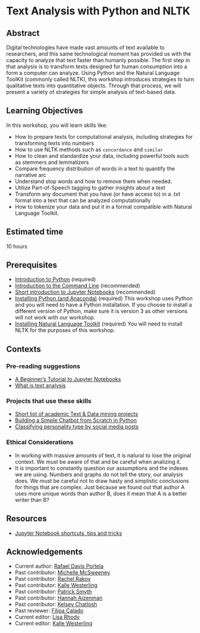 # Text Analysis with Python and NLTK

## Abstract

Digital technologies have made vast amounts of text available to researchers, and this same technological moment has provided us with the capacity to analyze that text faster than humanly possible. The first step in that analysis is to transform texts designed for human consumption into a form a computer can analyze. Using Python and the Natural Language ToolKit (commonly called NLTK), this workshop introduces strategies to turn qualitative texts into quantitative objects. Through that process, we will present a variety of strategies for simple analysis of text-based data.

## Learning Objectives

In this workshop, you will learn skills like:

- How to prepare texts for computational analysis, including strategies for transforming texts into numbers
- How to use NLTK methods such as `concordance` and `similar`
- How to clean and standardize your data, including powerful tools such as stemmers and lemmatizers
- Compare frequency distribution of words in a text to quantify the narrative arc
- Understand stop words and how to remove them when needed.
- Utilize Part-of-Speech tagging to gather insights about a text
- Transform any document that you have (or have access to) in a .txt format into a text that can be analyzed computationally
- How to tokenize your data and put it in a format compatible with Natural Language Toolkit.

## Estimated time

10 hours

## Prerequisites

- [Introduction to Python](https://github.com/DHRI-Curriculum/python) (required)
- [Introduction to the Command Line](https://github.com/DHRI-Curriculum/command-line) (recommended)
- [Short introduction to Jupyter Notebooks](https://github.com/DHRI-Curriculum/insights/blob/v2.0/pages/jupyter-notebooks.md) (recommended)
- [Installing Python (and Anaconda)](https://github.com/DHRI-Curriculum/install/blob/v2.0/guides/python.md) (required) This workshop uses Python and you will need to have a Python installation. If you choose to install a different version of Python, make sure it is version 3 as other versions will not work with our workshop.
- [Installing Natural Language Toolkit](https://github.com/DHRI-Curriculum/install/blob/v2.0/guides/nltk.md) (required) You will need to install NLTK for the purposes of this workshop.

## Contexts

### Pre-reading suggestions

- [A Beginner’s Tutorial to Jupyter Notebooks](https://towardsdatascience.com/a-beginners-tutorial-to-jupyter-notebooks-1b2f8705888a)
- [What is text analysis](https://www.scribbr.com/methodology/textual-analysis/)

### Projects that use these skills

- [Short list of academic Text & Data mining projects](https://libguides.bc.edu/textdatamining/projects)
- [Building a Simple Chatbot from Scratch in Python](https://github.com/parulnith/Building-a-Simple-Chatbot-in-Python-using-NLTK)
- [Classifying personality type by social media posts](https://github.com/TGDivy/MBTI-Personality-Classifier)

### Ethical Considerations

- In working with massive amounts of text, it is natural to lose the original context. We must be aware of that and be careful when analizing it.
- It is important to constantly question our assumptions and the indexes we are using. Numbers and graphs do not tell the story, our analysis does. We must be careful not to draw hasty and simplistic conclusions for things that are complex. Just because we found out that author A uses more unique words than author B, does it mean that A is a better writer than B?

## Resources

- [Jupyter Notebook shortcuts, tips and tricks](http://maxmelnick.com/2016/04/19/python-beginner-tips-and-tricks.html)

## Acknowledgements

- Current author: [Rafael Davis Portela](https://github.com/rafadavis)
- Past contributor: [Michelle McSweeney](https://github.com/michellejm)
- Past contributor: [Rachel Rakov](https://github.com/rachelrakov)
- Past contributor: [Kalle Westerling](https://github.com/kallewesterling)
- Past contributor: [Patrick Smyth](https://github.com/smythp)
- Past contributor: [Hannah Aizenman](https://github.com/story645)
- Past contributor: [Kelsey Chatlosh](https://github.com/kchatlosh)
- Past reviewer: [Filipa Calado](https://github.com/gofilipa)
- Current editor: [Lisa Rhody](https://github.com/lmrhody)
- Current editor: [Kalle Westerling](https://github.com/kallewesterling)
